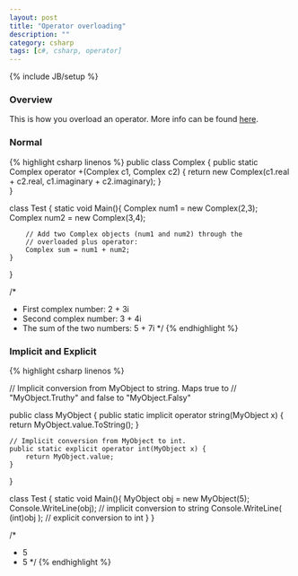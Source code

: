 ```yaml
---
layout: post
title: "Operator overloading"
description: ""
category: csharp
tags: [c#, csharp, operator]
---
```

{% include JB/setup %}

<!-- Overview -->
<h3>Overview</h3>

This is how you overload an operator. More info can be found [here](http://msdn.microsoft.com/en-us/library/aa288467(v=vs.71).aspx).

<!-- Normal -->
<h3>Normal</h3> 

{% highlight csharp linenos %}
public class Complex {
    public static Complex operator +(Complex c1, Complex c2) 
    {
      return new Complex(c1.real + c2.real, c1.imaginary + c2.imaginary);
    }   
}

class Test {
    static void Main(){
        Complex num1 = new Complex(2,3);
        Complex num2 = new Complex(3,4);

        // Add two Complex objects (num1 and num2) through the
        // overloaded plus operator:
        Complex sum = num1 + num2;
    } 
}

/*
 *  First complex number:  2 + 3i
 *  Second complex number: 3 + 4i
 *  The sum of the two numbers: 5 + 7i
 */
{% endhighlight %}

<!-- Implicit and Explicit -->
<h3>Implicit and Explicit</h3>

{% highlight csharp linenos %}

// Implicit conversion from MyObject to string. Maps true to 
// "MyObject.Truthy" and false to "MyObject.Falsy"

public class MyObject {
    public static implicit operator string(MyObject x) {
        return MyObject.value.ToString();
    }

    // Implicit conversion from MyObject to int.
    public static explicit operator int(MyObject x) {
        return MyObject.value;
    }   
}

class Test {
    static void Main(){
        MyObject obj = new MyObject(5);
        Console.WriteLine(obj);         // implicit conversion to string
        Console.WriteLine( (int)obj );  // explicit conversion to int
    } 
}

/*
 *  5
 *  5
 */
{% endhighlight %}

